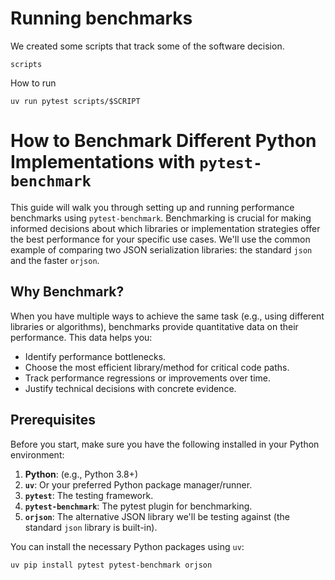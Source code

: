 # Running benchmarks

We created some scripts that track some of the software decision.

`scripts`

How to run

```console
uv run pytest scripts/$SCRIPT
```

# How to Benchmark Different Python Implementations with `pytest-benchmark`

This guide will walk you through setting up and running performance benchmarks
using `pytest-benchmark`. Benchmarking is crucial for making informed decisions
about which libraries or implementation strategies offer the best performance
for your specific use cases. We'll use the common example of comparing two JSON
serialization libraries: the standard `json` and the faster `orjson`.

## Why Benchmark?

When you have multiple ways to achieve the same task (e.g., using different
libraries or algorithms), benchmarks provide quantitative data on their
performance. This data helps you:

- Identify performance bottlenecks.
- Choose the most efficient library/method for critical code paths.
- Track performance regressions or improvements over time.
- Justify technical decisions with concrete evidence.

## Prerequisites

Before you start, make sure you have the following installed in your Python environment:

1.  **Python**: (e.g., Python 3.8+)
2.  **`uv`**: Or your preferred Python package manager/runner.
3.  **`pytest`**: The testing framework.
4.  **`pytest-benchmark`**: The pytest plugin for benchmarking.
5.  **`orjson`**: The alternative JSON library we'll be testing against (the standard `json` library is built-in).

You can install the necessary Python packages using `uv`:

```console
uv pip install pytest pytest-benchmark orjson
```
